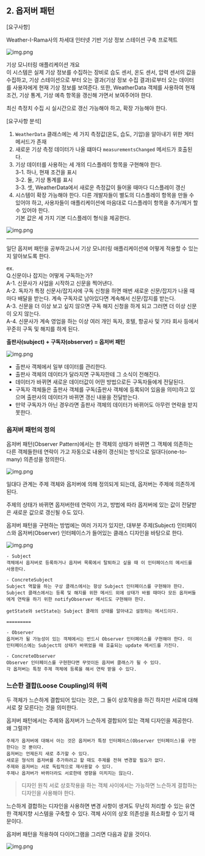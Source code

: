 ## 2. 옵저버 패턴

[요구사항]

Weather-I-Rama사의 차세대 인터넷 기반 기상 정보 스테이션 구축 프로젝트

![img.png](img/req.png)

기상 모니터링 애플리케이션 개요<br/>
이 시스템은 실제 기상 정보를 수집하는 장비로 습도 센서, 온도 센서, 압력 센서의 값을 수집하고, 기상 스테이션으로 부터 오는 결과(기상 정보 수집 결과)로부터 오는 데이터를 사용자에게 현재 기상 정보를 보여준다. 또한, WeatherData 객체를 사용하여 현재 조건, 기상 통계, 기상 예측 항목을 갱신해 가면서 보여주어야 한다.

최신 측정치 수집 시 실시간으로 갱신 가능해야 하고, 확장 가능해야 한다.


[요구사항 분석]

1. `WeatherData` 클래스에는 세 가지 측정값(온도, 습도, 기압)을 알아내기 위한 게터 메서드가 존재
2. 새로운 기상 측정 데이터가 나올 떄마다 `measurementsChanged` 메서드가 호출된다.
3. 기상 데이터를 사용하는 세 개의 디스플레이 항목을 구현해야 한다.<br/>
3-1. 하나, 현재 조건을 표시<br/>
3-2. 둘, 기상 통계를 표시<br/>
3-3. 셋, WeatherData에서 새로운 측정값이 들어올 때마다 디스플레이 갱신
4. 시스템이 확장 가능해야 한다. 다른 개발자들이 별도의 디스플레이 항목을 만들 수 있어야 하고, 사용자들이 애플리케이션에 마음대로 디스플레이 항목을 추가/제거 할 수 있어야 한다.<br/>
기본 값은 세 가지 기본 디스플레이 형식을 제공한다.

![img.png](img/req_analyze.png)

---

일단 옵저버 패턴을 공부하고나서 기상 모니터링 애플리케이션에 어떻게 적용할 수 있는지 알아보도록 한다.

ex. <br/>
Q.신문이나 잡지는 어떻게 구독하는가?<br/>
A-1. 신문사가 사업을 시작하고 신문을 찍어낸다.<br/>
A-2. 독자가 특정 신문사/잡지사에 구독 신청을 하면 매번 새로운 신문/잡지가 나올 때마다 배달을 받는다. 계속 구독자로 남아있다면 계속해서 신문/잡지를 받는다.<br/>
A-3. 신문을 더 이상 보고 싶지 않으면 구독 해지 신청을 하게 되고 그러면 더 이상 신문이 오지 않는다.<br/>
A-4. 신문사가 계속 영업을 하는 이상 여러 개인 독자, 호텔, 항공사 및 기타 회사 등에서 꾸준히 구독 및 해지를 하게 된다.

**출판사(subject) + 구독자(observer) = 옵저버 패턴**

![img.png](img/observer_ex1.png)

- 출판사 객체에서 일부 데이터를 관리한다.<br/>
- 출판사 객체의 데이터가 달라지면 구독자한테 그 소식이 전해진다.<br/>
- 데이터가 바뀌면 새로운 데이터값이 어떤 방법으로든 구독자들에게 전달된다.<br/>
- 구독자 객체들은 출판사 객체를 구독(출판사 객체에 등록되어 있음을 의미)하고 있으며 출판사의 데이터가 바뀌면 갱신 내용을 전달받는다.<br/>
- 만약 구독자가 아닌 경우라면 출판사 객체의 데이터가 바뀌어도 아무런 연락을 받지 못한다.



### 옵저버 패턴의 정의
옵저버 패턴(Observer Pattern)에서는 한 객체의 상태가 바뀌면 그 객체에 의존하는 다른 객체들한테 연락이 가고 자동으로 내용이 갱신되는 방식으로 일대다(one-to-many) 의존성을 정의한다.

![img.png](img/observer_one_to_many.png)

일대다 관계는 주제 객체와 옵저버에 의해 정의되게 되는데, 옵저버는 주제에 의존하게 된다.

주제의 상태가 바뀌면 옵저버한테 연락이 가고, 방법에 따라 옵저버에 있는 값이 전달받은 새로운 값으로 갱신될 수도 있다.

옵저버 패턴을 구현하는 방법에는 여러 가지가 있지만, 대부분 주제(Subject) 인터페이스와 옵저버(Observer) 인터페이스가 들어있는 클래스 디자인을 바탕으로 한다.


![img.png](img/class_diagram.png)

```
- Subject
객체에서 옵저버로 등록하거나 옵저버 목록에서 탈퇴하고 싶을 때 이 인터페이스의 메서드를 사용한다.

- ConcreteSubject
Subject 역할을 하는 구상 클래스에서는 항상 Subject 인터페이스를 구현해야 한다.
Subject 클래스에서는 등록 및 해지를 위한 메서드 외에 상태가 바뀔 때마다 모든 옵저버들에게 연락을 하기 위한 notifyObserver 메서드도 구현해야 한다.

getState와 setState는 Subject 클래의 상태를 알아내고 설정하는 메서드이다.

=========

- Observer
옵저버가 될 가능성이 있는 객체에서는 반드시 Observer 인터페이스를 구현해야 한다. 이 인터페이스에는 Subject의 상태가 바뀌었을 때 호출되는 update 메서드를 가진다.

- ConcreteObserver
Observer 인터페이스를 구현한다면 무엇이든 옵저버 클래스가 될 수 있다.
각 옵저버는 특정 주제 객체에 등록을 해서 연락 받을 수 있다.
``` 

### 느슨한 결합(Loose Coupling)의 위력

두 객체가 느슨하게 결합되어 있다는 것은, 그 둘이 상호작용을 하긴 하지만 서로에 대해 서로 잘 모른다는 것을 의미한다.

옵저버 패턴에서는 주제와 옵저버가 느슨하게 결합되어 있는 객체 디자인을 제공한다. 왜 그럴까?
```
주제가 옵저버에 대해서 아는 것은 옵저버가 특정 인터페이스(Observer 인터페이스)를 구현한다는 것 뿐이다.
옵저버는 언제든지 새로 추가할 수 있다.
새로운 형식의 옵저버를 추가하려고 할 때도 주제를 전혀 변경할 필요가 없다.
주제와 옵저버는 서로 독립적으로 재사용할 수 있다.
주제나 옵저버가 바뀌더라도 서로한테 영향을 미치지는 않는다.
```

> 디자인 원칙
> 서로 상호작용을 하는 객체 사이에서는 가능하면 느슨하게 결합하는 디자인을 사용해야 한다.

느슨하게 결합하는 디자인을 사용하면 변경 사항이 생겨도 무난히 처리할 수 있는 유연한 객체지향 시스템을 구축할 수 있다.
객체 사이의 상호 의존성을 최소화할 수 있기 때문이다.

옵저버 패턴을 적용하여 다이어그램을 그리면 다음과 같을 것이다.

![img.png](img/observer_diagram.png)